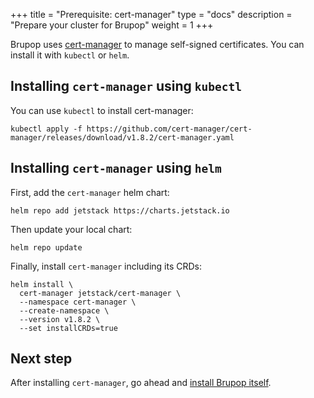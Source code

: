 +++
title = "Prerequisite: cert-manager"
type = "docs"
description = "Prepare your cluster for Brupop" 
weight = 1
+++

Brupop uses [cert-manager](https://cert-manager.io/) to manage self-signed certificates. You can install it with `kubectl` or `helm`.

## Installing `cert-manager` using `kubectl`

You can use `kubectl` to install cert-manager:

```shell
kubectl apply -f https://github.com/cert-manager/cert-manager/releases/download/v1.8.2/cert-manager.yaml
```

## Installing `cert-manager` using `helm`

First, add the `cert-manager` helm chart:

```shell
helm repo add jetstack https://charts.jetstack.io
```

Then update your local chart:

```shell
helm repo update
```

Finally, install `cert-manager` including its CRDs:

```shell
helm install \
  cert-manager jetstack/cert-manager \
  --namespace cert-manager \
  --create-namespace \
  --version v1.8.2 \
  --set installCRDs=true
```

## Next step

After installing `cert-manager`, go ahead and [install Brupop itself](../install/).
